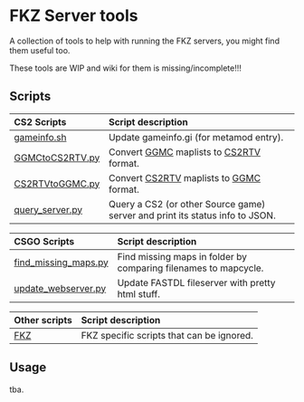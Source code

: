 # FKZ Server tools

A collection of tools to help with running the FKZ servers, you might find them useful too.

These tools are WIP and wiki for them is missing/incomplete!!!

## Scripts

| CS2 Scripts                            | Script description                                                                                                                  |
| :------------------------------------- | :---------------------------------------------------------------------------------------------------------------------------------- |
| [gameinfo.sh](CS2/gameinfo.sh)         | Update gameinfo.gi (for metamod entry).                                                                                             |
| [GGMCtoCS2RTV.py](CS2/GGMCtoCS2RTV.py) | Convert [GGMC](https://github.com/ssypchenko/GG1MapChooser) maplists to [CS2RTV](https://github.com/Oz-Lin/cs2-rockthevote) format. |
| [CS2RTVtoGGMC.py](CS2/CS2RTVtoGGMC.py) | Convert [CS2RTV](https://github.com/Oz-Lin/cs2-rockthevote) maplists to [GGMC](https://github.com/ssypchenko/GG1MapChooser) format. |
| [query_server.py](CS2/query_server.py) | Query a CS2 (or other Source game) server and print its status info to JSON.                                                        |

| CSGO Scripts                                      | Script description                                              |
| :------------------------------------------------ | :-------------------------------------------------------------- |
| [find_missing_maps.py](CSGO/find_missing_maps.py) | Find missing maps in folder by comparing filenames to mapcycle. |
| [update_webserver.py](CSGO/update_webserver.py)   | Update FASTDL fileserver with pretty html stuff.                |

| Other scripts | Script description                        |
| :------------ | :---------------------------------------- |
| [FKZ](FKZ)    | FKZ specific scripts that can be ignored. |

## Usage

tba.

